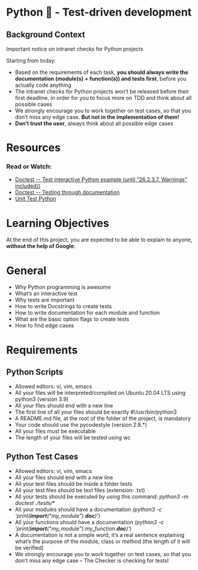 # **Python :snake: - Test-driven development**
## **Background Context**
Important notice on intranet checks for Python projects

Starting from today:

* Based on the requirements of each task, **you should always write the documentation (module(s) + function(s)) and tests first**, before you actually code anything
* The intranet checks for Python projects won’t be released before their first deadline, in order for you to focus more on TDD and think about all possible cases
* We strongly encourage you to work together on test cases, so that you don’t miss any edge case. **But not in the implementation of them!**
* **Don’t trust the user**, always think about all possible edge cases

# **Resources**
### **Read or Watch:**
* [Doctest -- Test interactive Python example (until “26.2.3.7. Warnings” included))](https://intranet.hbtn.io/rltoken/N5NE4DNMS6P9Pnky7Q9ijw)
* [Doctest -- Testing through documentation](https://intranet.hbtn.io/rltoken/cpEYbv_Z55QrSVRiuG5tUw)
* [Unit Test Python ](https://intranet.hbtn.io/rltoken/CELicn3K8hODQsWZak_h0g)

# **Learning Objectives**

At the end of this project, you are expected to be able to explain to anyone, **without the help of Google**:

# **General**

* Why Python programming is awesome
* What’s an interactive test
* Why tests are important
* How to write Docstrings to create tests
* How to write documentation for each module and function
* What are the basic option flags to create tests
* How to find edge cases

# **Requirements**
## **Python Scripts**

* Allowed editors: vi, vim, emacs
* All your files will be interpreted/compiled on Ubuntu 20.04 LTS using python3 (version 3.9)
* All your files should end with a new line
* The first line of all your files should be exactly #!/usr/bin/python3
* A README.md file, at the root of the folder of the project, is mandatory
* Your code should use the pycodestyle (version 2.8.*)
* All your files must be executable
* The length of your files will be tested using wc

## **Python Test Cases**

* Allowed editors: vi, vim, emacs
* All your files should end with a new line
* All your test files should be inside a folder tests
* All your test files should be text files (extension: .txt)
* All your tests should be executed by using this command: *python3 -m doctest ./tests/**
* All your modules should have a documentation *(python3 -c 'print(__import__("my_module").__doc__)')*
* All your functions should have a documentation *(python3 -c 'print(__import__("my_module").my_function.__doc__)')*
* A documentation is not a simple word, it’s a real sentence explaining what’s the purpose of the module, class or method (the length of it will be verified)
* We strongly encourage you to work together on test cases, so that you don’t miss any edge case – The Checker is checking for tests!

